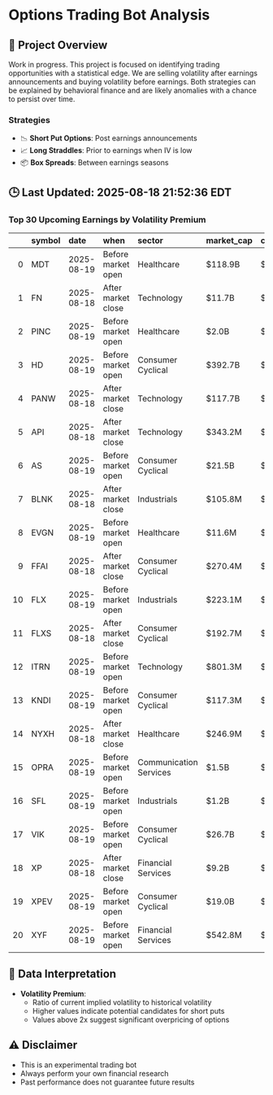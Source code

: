 # Options Trading Bot Analysis

## 🚀 Project Overview
Work in progress. This project is focused on identifying trading opportunities with a statistical edge.
We are selling volatility after earnings announcements and buying volatility before earnings.
Both strategies can be explained by behavioral finance and are likely anomalies with a chance to persist over time.

### Strategies
- 📉 **Short Put Options**: Post earnings announcements
- 📈 **Long Straddles**: Prior to earnings when IV is low
- 📦 **Box Spreads**: Between earnings seasons

## 🕒 Last Updated: 2025-08-18 21:52:36 EDT

### Top 30 Upcoming Earnings by Volatility Premium

|    | symbol   | date       | when               | sector                 | market_cap   | close   | hv_current   | iv_current   | vol_premium   |
|---:|:---------|:-----------|:-------------------|:-----------------------|:-------------|:--------|:-------------|:-------------|:--------------|
|  0 | MDT      | 2025-08-19 | Before market open | Healthcare             | $118.9B      | $93.02  | 14.64%       | 26.03%       | 1.78x         |
|  1 | FN       | 2025-08-18 | After market close | Technology             | $11.7B       | $329.80 | 36.77%       | 64.96%       | 1.77x         |
|  2 | PINC     | 2025-08-19 | Before market open | Healthcare             | $2.0B        | $24.95  | 20.95%       | 36.03%       | 1.72x         |
|  3 | HD       | 2025-08-19 | Before market open | Consumer Cyclical      | $392.7B      | $399.38 | 20.30%       | 24.15%       | 1.19x         |
|  4 | PANW     | 2025-08-18 | After market close | Technology             | $117.7B      | $177.09 | 41.96%       | 43.78%       | 1.04x         |
|  5 | API      | 2025-08-18 | After market close | Technology             | $343.2M      | $3.67   | nan%         | nan%         | nanx          |
|  6 | AS       | 2025-08-19 | Before market open | Consumer Cyclical      | $21.5B       | $38.71  | nan%         | nan%         | nanx          |
|  7 | BLNK     | 2025-08-18 | After market close | Industrials            | $105.8M      | $0.94   | nan%         | nan%         | nanx          |
|  8 | EVGN     | 2025-08-19 | Before market open | Healthcare             | $11.6M       | $1.35   | nan%         | nan%         | nanx          |
|  9 | FFAI     | 2025-08-18 | After market close | Consumer Cyclical      | $270.4M      | $2.77   | nan%         | nan%         | nanx          |
| 10 | FLX      | 2025-08-19 | Before market open | Industrials            | $223.1M      | $3.15   | nan%         | nan%         | nanx          |
| 11 | FLXS     | 2025-08-18 | After market close | Consumer Cyclical      | $192.7M      | $35.21  | nan%         | nan%         | nanx          |
| 12 | ITRN     | 2025-08-19 | Before market open | Technology             | $801.3M      | $40.73  | nan%         | nan%         | nanx          |
| 13 | KNDI     | 2025-08-19 | Before market open | Consumer Cyclical      | $117.3M      | $1.28   | nan%         | nan%         | nanx          |
| 14 | NYXH     | 2025-08-18 | After market close | Healthcare             | $246.9M      | $6.22   | nan%         | nan%         | nanx          |
| 15 | OPRA     | 2025-08-19 | Before market open | Communication Services | $1.5B        | $16.32  | nan%         | nan%         | nanx          |
| 16 | SFL      | 2025-08-19 | Before market open | Industrials            | $1.2B        | $9.04   | nan%         | nan%         | nanx          |
| 17 | VIK      | 2025-08-19 | Before market open | Consumer Cyclical      | $26.7B       | $60.72  | nan%         | nan%         | nanx          |
| 18 | XP       | 2025-08-18 | After market close | Financial Services     | $9.2B        | $17.56  | nan%         | nan%         | nanx          |
| 19 | XPEV     | 2025-08-19 | Before market open | Consumer Cyclical      | $19.0B       | $19.70  | nan%         | nan%         | nanx          |
| 20 | XYF      | 2025-08-19 | Before market open | Financial Services     | $542.8M      | $13.48  | nan%         | nan%         | nanx          |

## 📝 Data Interpretation

- **Volatility Premium**: 
  - Ratio of current implied volatility to historical volatility
  - Higher values indicate potential candidates for short puts
  - Values above 2x suggest significant overpricing of options

## ⚠️ Disclaimer
- This is an experimental trading bot
- Always perform your own financial research
- Past performance does not guarantee future results
